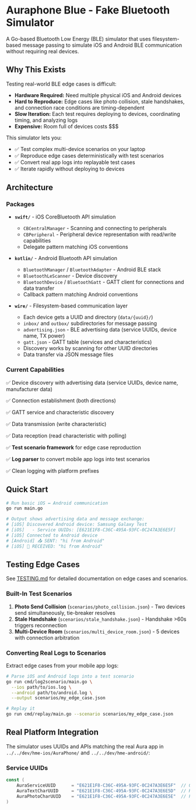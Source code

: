 # Auraphone Blue - Fake Bluetooth Simulator

A Go-based Bluetooth Low Energy (BLE) simulator that uses filesystem-based message passing to simulate iOS and Android BLE communication without requiring real devices.

## Why This Exists

Testing real-world BLE edge cases is difficult:
- **Hardware Required:** Need multiple physical iOS and Android devices
- **Hard to Reproduce:** Edge cases like photo collision, stale handshakes, and connection race conditions are timing-dependent
- **Slow Iteration:** Each test requires deploying to devices, coordinating timing, and analyzing logs
- **Expensive:** Room full of devices costs $$$

This simulator lets you:
- ✅ Test complex multi-device scenarios on your laptop
- ✅ Reproduce edge cases deterministically with test scenarios
- ✅ Convert real app logs into replayable test cases
- ✅ Iterate rapidly without deploying to devices

## Architecture

### Packages
- **`swift/`** - iOS CoreBluetooth API simulation
  - `CBCentralManager` - Scanning and connecting to peripherals
  - `CBPeripheral` - Peripheral device representation with read/write capabilities
  - Delegate pattern matching iOS conventions

- **`kotlin/`** - Android Bluetooth API simulation
  - `BluetoothManager` / `BluetoothAdapter` - Android BLE stack
  - `BluetoothLeScanner` - Device discovery
  - `BluetoothDevice` / `BluetoothGatt` - GATT client for connections and data transfer
  - Callback pattern matching Android conventions

- **`wire/`** - Filesystem-based communication layer
  - Each device gets a UUID and directory (`data/{uuid}/`)
  - `inbox/` and `outbox/` subdirectories for message passing
  - `advertising.json` - BLE advertising data (service UUIDs, device name, TX power)
  - `gatt.json` - GATT table (services and characteristics)
  - Discovery works by scanning for other UUID directories
  - Data transfer via JSON message files

### Current Capabilities

✅ Device discovery with advertising data (service UUIDs, device name, manufacturer data)

✅ Connection establishment (both directions)

✅ GATT service and characteristic discovery

✅ Data transmission (write characteristic)

✅ Data reception (read characteristic with polling)

✅ **Test scenario framework** for edge case reproduction

✅ **Log parser** to convert mobile app logs into test scenarios

✅ Clean logging with platform prefixes

## Quick Start

```bash
# Run basic iOS ↔ Android communication
go run main.go

# Output shows advertising data and message exchange:
# [iOS] Discovered Android device: Samsung Galaxy Test
# [iOS]   - Service UUIDs: [E621E1F8-C36C-495A-93FC-0C247A3E6E5F]
# [iOS] Connected to Android device
# [Android] 📤 SENT: "hi from Android"
# [iOS] 📩 RECEIVED: "hi from Android"
```

## Testing Edge Cases

See [TESTING.md](TESTING.md) for detailed documentation on edge cases and scenarios.

### Built-In Test Scenarios

1. **Photo Send Collision** (`scenarios/photo_collision.json`) - Two devices send simultaneously, tie-breaker resolves
2. **Stale Handshake** (`scenarios/stale_handshake.json`) - Handshake >60s triggers reconnection
3. **Multi-Device Room** (`scenarios/multi_device_room.json`) - 5 devices with connection arbitration

### Converting Real Logs to Scenarios

Extract edge cases from your mobile app logs:

```bash
# Parse iOS and Android logs into a test scenario
go run cmd/log2scenario/main.go \
  --ios path/to/ios.log \
  --android path/to/android.log \
  --output scenarios/my_edge_case.json

# Replay it
go run cmd/replay/main.go --scenario scenarios/my_edge_case.json
```

## Real Platform Integration

The simulator uses UUIDs and APIs matching the real Aura app in `../../dev/hme-ios/AuraPhone/` and `../../dev/hme-android/`:

### Service UUIDs
```go
const (
    AuraServiceUUID      = "E621E1F8-C36C-495A-93FC-0C247A3E6E5F"  // QR Osmosis Service
    AuraTextCharUUID     = "E621E1F8-C36C-495A-93FC-0C247A3E6E5D"  // Handshake messages (protobuf)
    AuraPhotoCharUUID    = "E621E1F8-C36C-495A-93FC-0C247A3E6E5E"  // Photo transfer
)
```

